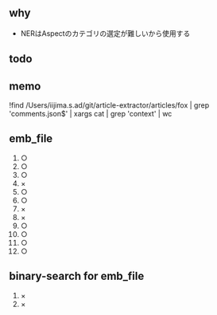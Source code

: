 ## why
- NERはAspectのカテゴリの選定が難しいから使用する

## todo

## memo
!find /Users/iijima.s.ad/git/article-extractor/articles/fox | grep 'comments.json$' | xargs cat | grep 'context' | wc


## emb_file
1. ○
2. ○
3. ○
4. ×
5. ○
6. ○
7. ×
8. ×
9. ○
10. ○
11. ○
12. ○

## binary-search for emb_file
1. ×
2. ×
